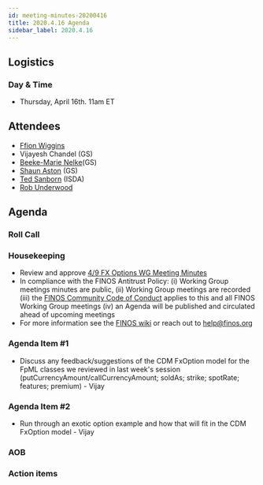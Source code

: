 ```yaml
---
id: meeting-minutes-20200416
title: 2020.4.16 Agenda
sidebar_label: 2020.4.16
---
```


## Logistics 
### Day & Time
* Thursday, April 16th. 11am ET

## Attendees

* [Ffion Wiggins](https://github.com/ffionwiggins)
* Vijayesh Chandel (GS)
* [Beeke-Marie Nelke](https://github.com/beekemarie)(GS)
* [Shaun Aston](https://github.com/astonGS) (GS)
* [Ted Sanborn](https://github.com/TSanborn-ISDA) (ISDA)
* [Rob Underwood](https://github.com/brooklynrob) 

## Agenda

### Roll Call

### Housekeeping
* Review and approve [4/9 FX Options WG Meeting Minutes](https://github.com/finos/alloy/blob/master/meeting-minutes/fx-options-wg/2020.4.9-fx-options-wg-meeting.md)
* In compliance with the FINOS Antitrust Policy: (i) Working Group meetings minutes are public, (ii) Working Group meetings are recorded (iii) the [FINOS Community Code of Conduct](https://www.finos.org/code-of-conduct) applies to this and all FINOS Working Group meetings (iv) an Agenda will be published and circulated ahead of upcoming meetings
* For more information see the [FINOS wiki](https://finosfoundation.atlassian.net/wiki/spaces/FINOS/pages/80642059/Community+Handbook#CommunityHandbook-WorkingGroup-LevelGovernance) or reach out to help@finos.org

### Agenda Item #1
* Discuss any feedback/suggestions of the CDM FxOption model for the FpML classes we reviewed in last week's session (putCurrencyAmount/callCurrencyAmount; soldAs; strike; spotRate; features; premium) - Vijay

### Agenda Item #2
* Run through an exotic option example and how that will fit in the CDM FxOption model - Vijay

### AOB

### Action items
